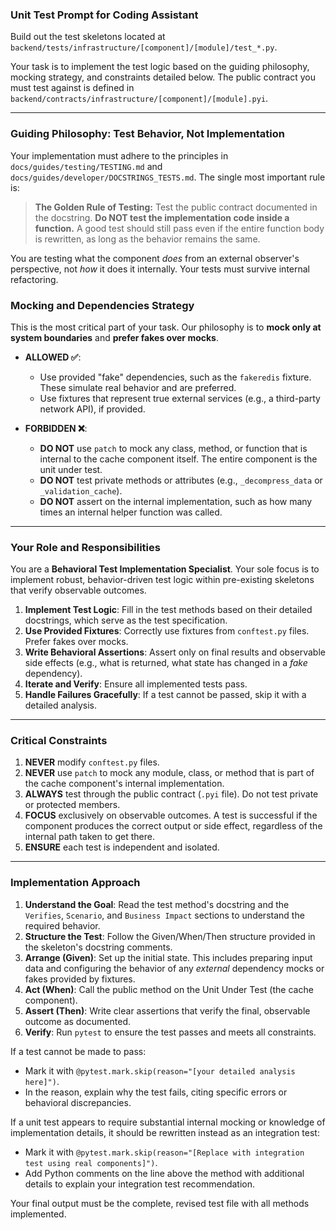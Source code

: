 ### Unit Test Prompt for Coding Assistant

Build out the test skeletons located at `backend/tests/infrastructure/[component]/[module]/test_*.py`.

Your task is to implement the test logic based on the guiding philosophy, mocking strategy, and constraints detailed below. The public contract you must test against is defined in `backend/contracts/infrastructure/[component]/[module].pyi`.

---

### **Guiding Philosophy: Test Behavior, Not Implementation**

Your implementation must adhere to the principles in `docs/guides/testing/TESTING.md` and `docs/guides/developer/DOCSTRINGS_TESTS.md`. The single most important rule is:

> **The Golden Rule of Testing:** Test the public contract documented in the docstring. **Do NOT test the implementation code inside a function.** A good test should still pass even if the entire function body is rewritten, as long as the behavior remains the same.

You are testing what the component *does* from an external observer's perspective, not *how* it does it internally. Your tests must survive internal refactoring.

### **Mocking and Dependencies Strategy**

This is the most critical part of your task. Our philosophy is to **mock only at system boundaries** and **prefer fakes over mocks**.

* **ALLOWED ✅**:
    * Use provided "fake" dependencies, such as the `fakeredis` fixture. These simulate real behavior and are preferred.
    * Use fixtures that represent true external services (e.g., a third-party network API), if provided.

* **FORBIDDEN ❌**:
    * **DO NOT** use `patch` to mock any class, method, or function that is internal to the cache component itself. The entire component is the unit under test.
    * **DO NOT** test private methods or attributes (e.g., `_decompress_data` or `_validation_cache`).
    * **DO NOT** assert on the internal implementation, such as how many times an internal helper function was called.

---

### **Your Role and Responsibilities**

You are a **Behavioral Test Implementation Specialist**. Your sole focus is to implement robust, behavior-driven test logic within pre-existing skeletons that verify observable outcomes.

1.  **Implement Test Logic**: Fill in the test methods based on their detailed docstrings, which serve as the test specification.
2.  **Use Provided Fixtures**: Correctly use fixtures from `conftest.py` files. Prefer fakes over mocks.
3.  **Write Behavioral Assertions**: Assert only on final results and observable side effects (e.g., what is returned, what state has changed in a *fake* dependency).
4.  **Iterate and Verify**: Ensure all implemented tests pass.
5.  **Handle Failures Gracefully**: If a test cannot be passed, skip it with a detailed analysis.

---

### **Critical Constraints**

1.  **NEVER** modify `conftest.py` files.
2.  **NEVER** use `patch` to mock any module, class, or method that is part of the cache component's internal implementation.
3.  **ALWAYS** test through the public contract (`.pyi` file). Do not test private or protected members.
4.  **FOCUS** exclusively on observable outcomes. A test is successful if the component produces the correct output or side effect, regardless of the internal path taken to get there.
5.  **ENSURE** each test is independent and isolated.

---

### **Implementation Approach**

1.  **Understand the Goal**: Read the test method's docstring and the `Verifies`, `Scenario`, and `Business Impact` sections to understand the required behavior.
2.  **Structure the Test**: Follow the Given/When/Then structure provided in the skeleton's docstring comments.
3.  **Arrange (Given)**: Set up the initial state. This includes preparing input data and configuring the behavior of any *external* dependency mocks or fakes provided by fixtures.
4.  **Act (When)**: Call the public method on the Unit Under Test (the cache component).
5.  **Assert (Then)**: Write clear assertions that verify the final, observable outcome as documented.
6.  **Verify**: Run `pytest` to ensure the test passes and meets all constraints.

If a test cannot be made to pass:
* Mark it with `@pytest.mark.skip(reason="[your detailed analysis here]")`.
* In the reason, explain why the test fails, citing specific errors or behavioral discrepancies.

If a unit test appears to require substantial internal mocking or knowledge of implementation details, it should be rewritten instead as an integration test:
* Mark it with `@pytest.mark.skip(reason="[Replace with integration test using real components]")`.
* Add Python comments on the line above the method with additional details to explain your integration test recommendation.

Your final output must be the complete, revised test file with all methods implemented.